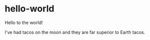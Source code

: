 # hello-world

Hello to the world!

I've had tacos on the moon and they are far superior to Earth tacos.
